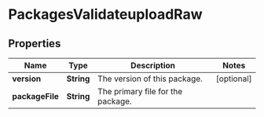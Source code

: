 
# PackagesValidateuploadRaw

## Properties
Name | Type | Description | Notes
------------ | ------------- | ------------- | -------------
**version** | **String** | The version of this package. |  [optional]
**packageFile** | **String** | The primary file for the package. | 



